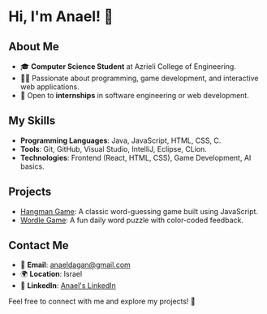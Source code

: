 # Hi, I'm Anael! 👋

## About Me
- 🎓 **Computer Science Student** at Azrieli College of Engineering.
- 👩‍💻 Passionate about programming, game development, and interactive web applications.
- 💼 Open to **internships** in software engineering or web development.

## My Skills
- **Programming Languages**: Java, JavaScript, HTML, CSS, C.
- **Tools**: Git, GitHub, Visual Studio, IntelliJ, Eclipse, CLion.
- **Technologies**: Frontend (React, HTML, CSS), Game Development, AI basics.

## Projects
- [Hangman Game](https://github.com/anaeldagan/hangingMan): A classic word-guessing game built using JavaScript.
- [Wordle Game](https://github.com/anaeldagan/wordle): A fun daily word puzzle with color-coded feedback.

## Contact Me
- 📧 **Email**: anaeldagan@gmail.com
- 🌍 **Location**: Israel
- 💼 **LinkedIn**: [Anael's LinkedIn](https://www.linkedin.com/in/anael-dagan/)

Feel free to connect with me and explore my projects! 🚀
